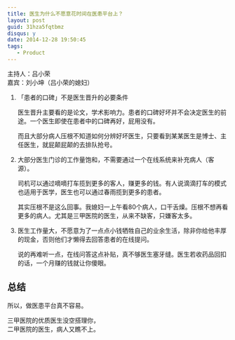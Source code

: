 ```yaml
---
title: 医生为什么不愿意花时间在医患平台上？
layout: post
guid: 31hza5fqtbmz
disqus: y
date: 2014-12-28 19:50:45
tags:
   - Product
---
```


主持人：吕小荣  
嘉宾：刘小坤（吕小荣的媳妇）

1. 「患者的口碑」不是医生晋升的必要条件

    医生晋升主要看的是论文，学术影响力。患者的口碑好坏并不会决定医生的前途。一个医生即使在患者中的口碑再好，屁用没有。

    而且大部分病人压根不知道如何分辨好坏医生，只要看到某某医生是博士、主任医生，就屁颠屁颠的去排队抢号。

2. 大部分医生门诊的工作量饱和，不需要通过一个在线系统来补充病人（客源）。

    司机可以通过嘀嘀打车揽到更多的客人，赚更多的钱。有人说滴滴打车的模式也适用于医学，医生也可以通过春雨揽到更多的患者。

    其实压根不是这么回事。我媳妇一上午看80个病人，口干舌燥。压根不想再看更多的病人。尤其是三甲医院的医生，从来不缺客，只嫌客太多。

3.  医生工作量大，不愿意为了一点点小钱牺牲自己的业余生活，除非你给他丰厚的现金，否则他们才懒得去回答患者的在线提问。

    说的再难听一点，在线问答这点补贴，真不够医生塞牙缝。医生若收药品回扣的话，一个月赚的钱就让你傻眼。

## 总结

所以，做医患平台真不容易。

三甲医院的优质医生没空搭理你，  
二甲医院的医生，病人又瞧不上。